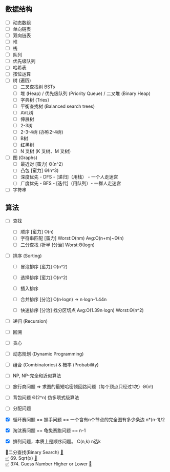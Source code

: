 ## 数据结构  
- [ ] 动态数组  
- [ ] 单向链表  
- [ ] 双向链表  
- [ ] 堆  
- [ ] 栈  
- [ ] 队列  
- [ ] 优先级队列  
- [ ] 哈希表   
- [ ] 按位运算  
- [ ] 树 (遍历) 
  - [ ] 二叉查找树 BSTs  
  - [ ] 堆 (Heap) / 优先级队列 (Priority Queue) / 二叉堆 (Binary Heap)  
  - [ ] 字典树 (Tries）  
  - [ ] 平衡查找树 (Balanced search trees)  
  - [ ] AVL树  
  - [ ] 伸展树  
  - [ ] 2-3树  
  - [ ] 2-3-4树 (亦称2-4树)  
  - [ ] B树  
  - [ ] 红黑树  
  - [ ] N 叉树 (K 叉树、M 叉树)  
- [ ] 图 (Graphs)
  - [ ] 最近对 [蛮力] Θ(n^2)
  - [ ] 凸包   [蛮力] Θ(n^3)
  - [ ] 深度优先 - DFS - [递归]（用栈） - 一个人走迷宫
  - [ ] 广度优先 - BFS - [迭代]（用队列）- 一群人走迷宫
- [ ] 字符串

## 算法  
- [ ] 查找
  - [ ] 顺序 [蛮力] O(n)
  - [ ] 字符串匹配 [蛮力] Worst:O(nm)  Avg:O(n+m)~Θ(n)
  - [ ] 二分查找 /折半 [分治]   Worst:Θ(logn)
- [ ] 排序 (Sorting)
  - [ ] 冒泡排序 [蛮力] O(n^2)
  - [ ] 选择排序 [蛮力] O(n^2)
  - [ ] 插入排序  
  - [ ] 合并排序 [分治] O(n·logn) -> n·logn-1.44n
  - [ ] 快速排序 [分治] 找分区切点 Avg:O(1.39n·logn) Worst:Θ(n^2) 
 
  
- [ ] 递归 (Recursion)   
- [ ] 回溯  
- [ ] 贪心   
- [ ] 动态规划 (Dynamic Programming)   
- [ ] 组合 (Combinatorics) & 概率 (Probability)    
- [ ] NP, NP-完全和近似算法    


- [ ] 旅行商问题 => 求图的最短哈密顿回路问题（每个顶点只经过1次）Θ(n!)  
- [ ] 背包问题 Θ(2^n)  伪多项式级算法
- [ ] 分配问题  
- [X] 循环赛问题 == 握手问题 == 一个含有n个节点的完全图有多少条边  n*(n-1)/2
- [X] 淘汰赛问题 == 龟兔赛跑问题 == n-1  
- [X] 排列问题，本质上是顺序问题。 C(n,k) n选k  


🍗二分查找(Binary Search) [🔗](https://leetcode.com/explore/learn/card/binary-search/)  
[✅](/algs/BinarySearch/Sqrtx.js) 69. Sqrt(x) [🔗](https://leetcode.com/problems/sqrtx/description)  
[✅](/algs/BinarySearch/GuessNumberHigherOrLower.py) 374. Guess Number Higher or Lower [🔗](https://leetcode.com/problems/guess-number-higher-or-lower/description)

